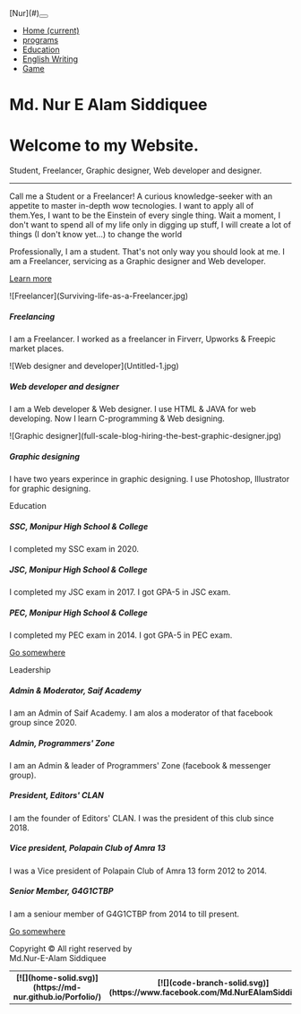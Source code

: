 <nav class="navbar navbar-expand-lg navbar-dark bg-dark sticky-top">[Nur](#)<button class="navbar-toggler" type="button" data-toggle="collapse" data-target="#navbarNav" aria-controls="navbarNav" aria-expanded="false" aria-label="Toggle navigation"><span class="navbar-toggler-icon"></span></button>

<div class="collapse navbar-collapse" id="navbarNav">

*   [Home <span class="sr-only">(current)</span>](#)
*   [programs](#programs)
*   [Education](#education)
*   [English Writing](paragraph.html)
*   [Game](game.html)

</div>

</nav>

# Md. Nur E Alam Siddiquee

<div class="container">

<div class="jumbotron">

# Welcome to my Website.

Student, Freelancer, Graphic designer, Web developer and designer.

* * *

Call me a Student or a Freelancer! A curious knowledge-seeker with an appetite to master in-depth wow tecnologies. I want to apply all of them.Yes, I want to be the Einstein of every single thing. Wait a moment, I don't want to spend all of my life only in digging up stuff, I will create a lot of things (I don't know yet...) to change the world

Professionally, I am a student. That's not only way you should look at me. I am a Freelancer, servicing as a Graphic designer and Web developer.

[Learn more](https://www.facebook.com/Md.NurEAlamSiddiquee)</div>

</div>

<div id="programs" class="container">

<div class="card-deck">

<div class="card">![Freelancer](Surviving-life-as-a-Freelancer.jpg)

<div class="card-body">

##### Freelancing

I am a Freelancer. I worked as a freelancer in Firverr, Upworks & Freepic market places.

<small class="text-muted"></small>

</div>

</div>

<div class="card">![Web designer and developer](Untitled-1.jpg)

<div class="card-body">

##### Web developer and designer

I am a Web developer & Web designer. I use HTML & JAVA for web developing. Now I learn C-programming & Web designing.

<small class="text-muted"></small>

</div>

</div>

<div class="card">![Graphic designer](full-scale-blog-hiring-the-best-graphic-designer.jpg)

<div class="card-body">

##### Graphic designing

I have two years experince in graphic designing. I use Photoshop, Illustrator for graphic designing.

<small class="text-muted"></small>

</div>

</div>

</div>

</div>

<div id="education" class="container">

<div class="card">

<div class="card-header">Education</div>

<div class="card-body">

##### SSC, Monipur High School & College

I completed my SSC exam in 2020.

##### JSC, Monipur High School & College

I completed my JSC exam in 2017\. I got GPA-5 in JSC exam.

##### PEC, Monipur High School & College

I completed my PEC exam in 2014\. I got GPA-5 in PEC exam.

[Go somewhere](https://www.facebook.com/groups/265608491419819)</div>

</div>

</div>

<div class="container">

<div class="card">

<div class="card-header">Leadership</div>

<div class="card-body">

##### Admin & Moderator, Saif Academy

I am an Admin of Saif Academy. I am alos a moderator of that facebook group since 2020.

##### Admin, Programmers' Zone

I am an Admin & leader of Programmers' Zone (facebook & messenger group).

##### President, Editors' CLAN

I am the founder of Editors' CLAN. I was the president of this club since 2018.

##### Vice president, Polapain Club of Amra 13

I was a Vice president of Polapain Club of Amra 13 form 2012 to 2014.

##### Senior Member, G4G1CTBP

I am a seniour member of G4G1CTBP from 2014 to till present.

[Go somewhere](https://www.facebook.com/groups/542386506442854)</div>

</div>

</div>

<footer>  

Copyright © All right reserved by  
Md.Nur-E-Alam Siddiquee

<table width="100%">

<tbody>

<tr>

<th>[![](home-solid.svg)](https://md-nur.github.io/Porfolio/)</th>

<th>[![](code-branch-solid.svg)](https://www.facebook.com/Md.NurEAlamSiddiquee/)</th>

<th>[![](school-solid.svg)](https://www.linkedin.com/in/md-nur-17a9011a5/)</th>

</tr>

</tbody>

</table>

</footer>
